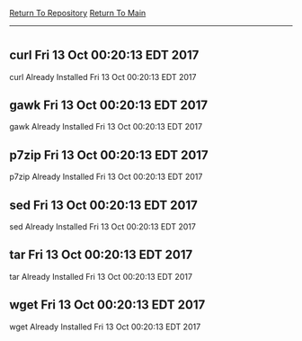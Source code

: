 [Return To Repository](https://github.com/deathbybandaid/piholeparser/)
[Return To Main](https://github.com/deathbybandaid/piholeparser/blob/master/RecentRunLogs/Mainlog.md)
____________________________________
# 
## curl Fri 13 Oct 00:20:13 EDT 2017
curl Already Installed Fri 13 Oct 00:20:13 EDT 2017
## gawk Fri 13 Oct 00:20:13 EDT 2017
gawk Already Installed Fri 13 Oct 00:20:13 EDT 2017
## p7zip Fri 13 Oct 00:20:13 EDT 2017
p7zip Already Installed Fri 13 Oct 00:20:13 EDT 2017
## sed Fri 13 Oct 00:20:13 EDT 2017
sed Already Installed Fri 13 Oct 00:20:13 EDT 2017
## tar Fri 13 Oct 00:20:13 EDT 2017
tar Already Installed Fri 13 Oct 00:20:13 EDT 2017
## wget Fri 13 Oct 00:20:13 EDT 2017
wget Already Installed Fri 13 Oct 00:20:13 EDT 2017
